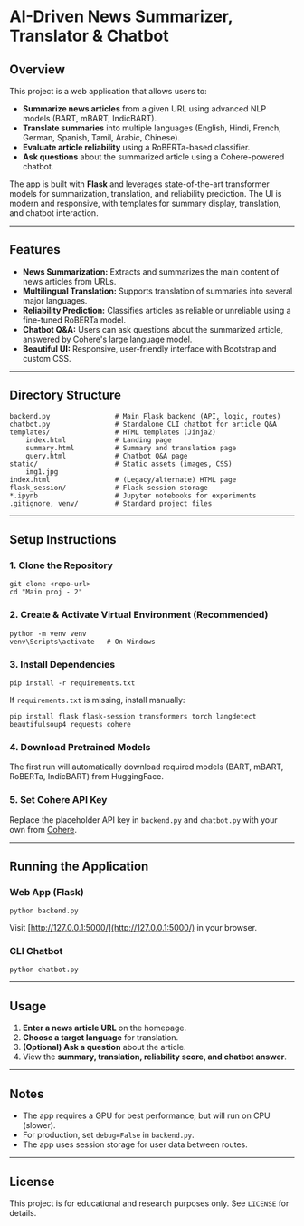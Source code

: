 # AI-Driven News Summarizer, Translator & Chatbot

## Overview
This project is a web application that allows users to:
- **Summarize news articles** from a given URL using advanced NLP models (BART, mBART, IndicBART).
- **Translate summaries** into multiple languages (English, Hindi, French, German, Spanish, Tamil, Arabic, Chinese).
- **Evaluate article reliability** using a RoBERTa-based classifier.
- **Ask questions** about the summarized article using a Cohere-powered chatbot.

The app is built with **Flask** and leverages state-of-the-art transformer models for summarization, translation, and reliability prediction. The UI is modern and responsive, with templates for summary display, translation, and chatbot interaction.

---

## Features
- **News Summarization:** Extracts and summarizes the main content of news articles from URLs.
- **Multilingual Translation:** Supports translation of summaries into several major languages.
- **Reliability Prediction:** Classifies articles as reliable or unreliable using a fine-tuned RoBERTa model.
- **Chatbot Q&A:** Users can ask questions about the summarized article, answered by Cohere's large language model.
- **Beautiful UI:** Responsive, user-friendly interface with Bootstrap and custom CSS.

---

## Directory Structure
```
backend.py                # Main Flask backend (API, logic, routes)
chatbot.py                # Standalone CLI chatbot for article Q&A
templates/                # HTML templates (Jinja2)
    index.html            # Landing page
    summary.html          # Summary and translation page
    query.html            # Chatbot Q&A page
static/                   # Static assets (images, CSS)
    img1.jpg
index.html                # (Legacy/alternate) HTML page
flask_session/            # Flask session storage
*.ipynb                   # Jupyter notebooks for experiments
.gitignore, venv/         # Standard project files
```

---

## Setup Instructions

### 1. Clone the Repository
```
git clone <repo-url>
cd "Main proj - 2"
```

### 2. Create & Activate Virtual Environment (Recommended)
```
python -m venv venv
venv\Scripts\activate   # On Windows
```

### 3. Install Dependencies
```
pip install -r requirements.txt
```
If `requirements.txt` is missing, install manually:
```
pip install flask flask-session transformers torch langdetect beautifulsoup4 requests cohere
```

### 4. Download Pretrained Models
The first run will automatically download required models (BART, mBART, RoBERTa, IndicBART) from HuggingFace.

### 5. Set Cohere API Key
Replace the placeholder API key in `backend.py` and `chatbot.py` with your own from [Cohere](https://dashboard.cohere.com/api-keys).

---

## Running the Application

### Web App (Flask)
```
python backend.py
```
Visit [http://127.0.0.1:5000/](http://127.0.0.1:5000/) in your browser.

### CLI Chatbot
```
python chatbot.py
```

---

## Usage
1. **Enter a news article URL** on the homepage.
2. **Choose a target language** for translation.
3. **(Optional) Ask a question** about the article.
4. View the **summary, translation, reliability score, and chatbot answer**.

---

## Notes
- The app requires a GPU for best performance, but will run on CPU (slower).
- For production, set `debug=False` in `backend.py`.
- The app uses session storage for user data between routes.

---

## License
This project is for educational and research purposes only. See `LICENSE` for details.
